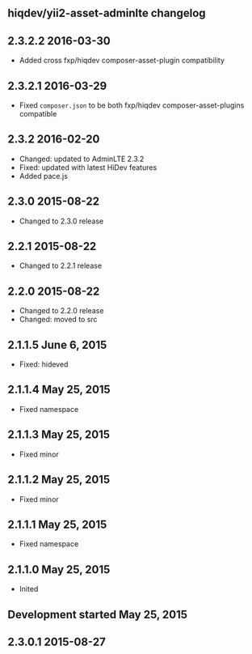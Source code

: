 hiqdev/yii2-asset-adminlte changelog
------------------------------------

## 2.3.2.2 2016-03-30

- Added cross fxp/hiqdev composer-asset-plugin compatibility

## 2.3.2.1 2016-03-29

- Fixed `composer.json` to be both fxp/hiqdev composer-asset-plugins compatible

## 2.3.2 2016-02-20

- Changed: updated to AdminLTE 2.3.2
- Fixed: updated with latest HiDev features
- Added pace.js

## 2.3.0 2015-08-22

- Changed to 2.3.0 release

## 2.2.1 2015-08-22

- Changed to 2.2.1 release

## 2.2.0 2015-08-22

- Changed to 2.2.0 release
- Changed: moved to src

## 2.1.1.5 June 6, 2015

- Fixed: hideved

## 2.1.1.4 May 25, 2015

- Fixed namespace

## 2.1.1.3 May 25, 2015

- Fixed minor

## 2.1.1.2 May 25, 2015

- Fixed minor

## 2.1.1.1 May 25, 2015

- Fixed namespace

## 2.1.1.0 May 25, 2015

- Inited

## Development started May 25, 2015


## 2.3.0.1 2015-08-27

